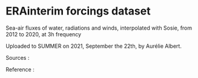 # ERAinterim forcings dataset 


Sea-air fluxes of water, radiations and winds, interpolated with Sosie, from 2012 to 2020, at 3h frequency

Uploaded to SUMMER on 2021, September the 22th, by Aurélie Albert.

Sources : 

Reference :
